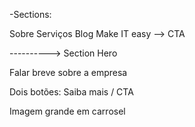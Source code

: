 -Sections:

Sobre
Serviços
Blog
Make IT easy --> CTA

----------> Section Hero

Falar breve sobre a empresa

Dois botões: Saiba mais / CTA

Imagem grande em carrosel
